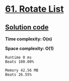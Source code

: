 # [61. Rotate List](https://leetcode.com/problems/rotate-list/)

## [Solution code](https://github.com/alexengrig/leetcode/blob/main/src/main/java/dev/alexengrig/leetcode/_61_rotate_list/Solution.java)

**Time complexity: O(n)**

**Space complexity: O(1)**

```
Runtime 0 ms
Beats 100.00%

Memory 42.56 MB
Beats 26.55%
```
